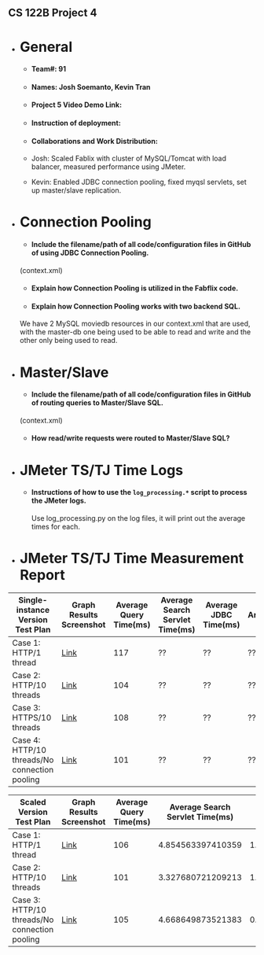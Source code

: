 ## CS 122B Project 4

- # General
    - #### Team#: 91
    
    - #### Names: Josh Soemanto, Kevin Tran
    
    - #### Project 5 Video Demo Link:

    - #### Instruction of deployment: 

    - #### Collaborations and Work Distribution: 
    - Josh: Scaled Fablix with cluster of MySQL/Tomcat with load balancer, measured performance using JMeter.  
    - Kevin: Enabled JDBC connection pooling, fixed myqsl servlets, set up master/slave replication.


- # Connection Pooling
    - #### Include the filename/path of all code/configuration files in GitHub of using JDBC Connection Pooling.
    (context.xml)
    - #### Explain how Connection Pooling is utilized in the Fabflix code.
     
    - #### Explain how Connection Pooling works with two backend SQL.
    We have 2 MySQL moviedb resources in our context.xml that are used, with the master-db one being used to be able to read and write and the other only being used to read. 

- # Master/Slave
    - #### Include the filename/path of all code/configuration files in GitHub of routing queries to Master/Slave SQL.
    (context.xml)
    - #### How read/write requests were routed to Master/Slave SQL?
    

- # JMeter TS/TJ Time Logs
    - #### Instructions of how to use the `log_processing.*` script to process the JMeter logs.
      Use log_processing.py on the log files, it will print out the average times for each.

- # JMeter TS/TJ Time Measurement Report

| **Single-instance Version Test Plan**          | **Graph Results Screenshot** | **Average Query Time(ms)** | **Average Search Servlet Time(ms)** | **Average JDBC Time(ms)** | **Analysis** |
|------------------------------------------------|------------------------------|----------------------------|-------------------------------------|---------------------------|--------------|
| Case 1: HTTP/1 thread                          | [Link](../main/img/Single%201%20Connection.png) | 117                        | ??                                  | ??                        | ??           |
| Case 2: HTTP/10 threads                        | [Link](../main/img/Single%2010%20Connection.png) | 104                        | ??                                  | ??                        | ??           |
| Case 3: HTTPS/10 threads                       | [Link](../main/img/Single%2010%20Connection%20HTTPS.png) | 108                        | ??                                  | ??                        | ??           |
| Case 4: HTTP/10 threads/No connection pooling  | [Link](../main/img/Single%2010%20No%20Connection.png) | 101                        | ??                                  | ??                        | ??           |

| **Scaled Version Test Plan**                   | **Graph Results Screenshot** | **Average Query Time(ms)** | **Average Search Servlet Time(ms)** | **Average JDBC Time(ms)** | **Analysis** |
|------------------------------------------------|------------------------------|----------------------------|-------------------------------------|---------------------------|--------------|
| Case 1: HTTP/1 thread                          | [Link](../main/img/Scaled%201%20Connection.png) | 106                       | 4.854563397410359          | 1.5926229173306774           | ??           |
| Case 2: HTTP/10 threads                        | [Link](../main/img/Scaled%2010%20Connection.png) | 101                      | 3.327680721209213             | 1.339127297024952         | ??           |
| Case 3: HTTP/10 threads/No connection pooling  | [Link](../main/img/Scaled%2010%20No%20Connection.png) | 105                       | 4.668649873521383               | 0.960591898089172          | ??           |
